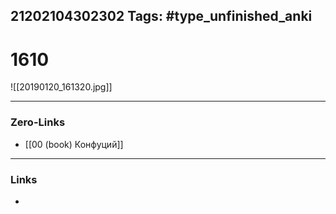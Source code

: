21202104302302
Tags: #type_unfinished_anki
---
# 1610

![[20190120_161320.jpg]]

---
### Zero-Links
- [[00 (book) Конфуций]]
---
### Links
-